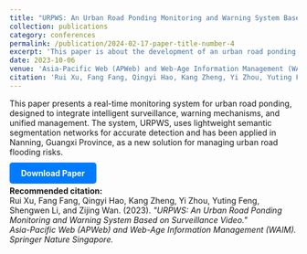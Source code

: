 ```yaml
---
title: "URPWS: An Urban Road Ponding Monitoring and Warning System Based on Surveillance Video"
collection: publications
category: conferences
permalink: /publication/2024-02-17-paper-title-number-4
excerpt: 'This paper is about the development of an urban road ponding monitoring and warning system (URPWS) based on surveillance video, which improves real-time monitoring, warning, and management to reduce the risk of urban flooding and traffic disruptions.'
date: 2023-10-06
venue: 'Asia-Pacific Web (APWeb) and Web-Age Information Management (WAIM) Joint International Conference on Web and Big Data'
citation: 'Rui Xu, Fang Fang, Qingyi Hao, Kang Zheng, Yi Zhou, Yuting Feng, Shengwen Li, and Zijing Wan. (2023). "URPWS: An Urban Road Ponding Monitoring and Warning System Based on Surveillance Video." Asia-Pacific Web (APWeb) and Web-Age Information Management (WAIM). Springer Nature Singapore.'
---
```


This paper presents a real-time monitoring system for urban road ponding, designed to integrate intelligent surveillance, warning mechanisms, and unified management. The system, URPWS, uses lightweight semantic segmentation networks for accurate detection and has been applied in Nanning, Guangxi Province, as a new solution for managing urban road flooding risks.

<div style="margin-top: 20px;">
  <a href="http://ZijingWan.github.io/files/URPWS.pdf" style="background-color: #007bff; color: white; padding: 10px 20px; text-decoration: none; border-radius: 5px; font-weight: bold;">Download Paper</a>
</div>

**Recommended citation:**  
Rui Xu, Fang Fang, Qingyi Hao, Kang Zheng, Yi Zhou, Yuting Feng, Shengwen Li, and Zijing Wan. (2023). *"URPWS: An Urban Road Ponding Monitoring and Warning System Based on Surveillance Video."*  
*Asia-Pacific Web (APWeb) and Web-Age Information Management (WAIM). Springer Nature Singapore.*
